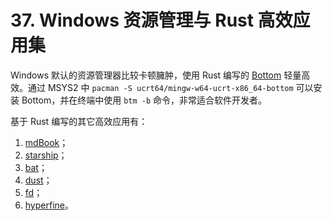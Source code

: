 # 37. Windows 资源管理与 Rust 高效应用集

Windows 默认的资源管理器比较卡顿臃肿，使用 Rust 编写的 [Bottom][1] 轻量高效。通过 MSYS2 中 `pacman -S ucrt64/mingw-w64-ucrt-x86_64-bottom`
可以安装 Bottom，并在终端中使用 `btm -b` 命令，非常适合软件开发者。

[1]: https://clementtsang.github.io/bottom/0.9.6/

基于 Rust 编写的其它高效应用有：

1. [mdBook](https://github.com/rust-lang/mdBook)；
2. [starship](https://github.com/starship/starship)；
3. [bat](https://github.com/sharkdp/bat)；
4. [dust](https://github.com/bootandy/dust)；
5. [fd](https://github.com/sharkdp/fd)；
6. [hyperfine](https://github.com/sharkdp/hyperfine)。
